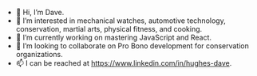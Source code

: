 - 👋 Hi, I’m Dave.
- 👀 I’m interested in mechanical watches, automotive technology, conservation, martial arts, physical fitness, and cooking. 
- 🌱 I’m currently working on mastering JavaScript and React.
- 💞️ I’m looking to collaborate on Pro Bono development for conservation organizations.
- 📫 I can be reached at https://www.linkedin.com/in/hughes-dave.

<!---
Hughes-D/Hughes-D is a ✨ special ✨ repository because its `README.md` (this file) appears on your GitHub profile.
You can click the Preview link to take a look at your changes.
--->
